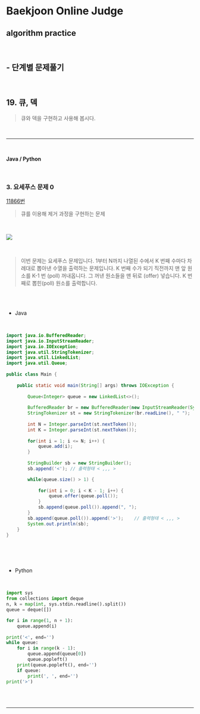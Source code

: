 # Baekjoon Online Judge

## algorithm practice
<br>

## - 단계별 문제풀기
<br>

## 19. 큐, 덱

> 큐와 덱을 구현하고 사용해 봅시다.

<br>

---

<br>

**Java / Python**

<br>

### 3. 요세푸스 문제 0
[11866번](https://www.acmicpc.net/problem/11866) 
> 큐를 이용해 제거 과정을 구현하는 문제

<br>

![](https://images.velog.io/images/jini_eun/post/fae7ab24-a654-4574-8c96-4e0484b05721/image.png)

<br>

> 이번 문제는 요세푸스 문제입니다.
1부터 N까지 나열된 수에서 K 번째 수마다 차례대로 뽑아낸 수열을 출력하는 문제입니다. 
K 번째 수가 되기 직전까지 맨 앞 원소를 K-1 번 (poll) 꺼내옵니다. 
그 꺼낸 원소들을 맨 뒤로 (offer) 넣습니다. 
K 번째로 뽑힌(poll) 원소를 출력합니다.

<br><br>

- Java

<br>

```java
import java.io.BufferedReader;
import java.io.InputStreamReader;
import java.io.IOException;
import java.util.StringTokenizer;
import java.util.LinkedList;
import java.util.Queue;
 
public class Main {
 
	public static void main(String[] args) throws IOException {
        
		Queue<Integer> queue = new LinkedList<>();	
        
		BufferedReader br = new BufferedReader(new InputStreamReader(System.in));
		StringTokenizer st = new StringTokenizer(br.readLine(), " ");
		
		int N = Integer.parseInt(st.nextToken());
		int K = Integer.parseInt(st.nextToken());		
		
		for(int i = 1; i <= N; i++) {
			queue.add(i);
		}
		
		StringBuilder sb = new StringBuilder();
		sb.append('<');	// 출력형태 < ,,, > 

		while(queue.size() > 1) {
			
			for(int i = 0; i < K - 1; i++) {
				queue.offer(queue.poll());
			}			
			sb.append(queue.poll()).append(", ");
		} 
		sb.append(queue.poll()).append('>');	// 출력형태 < ,,, > 
		System.out.println(sb);
	}
}
```


<br><br><br>

- Python 

<br>

```python
import sys
from collections import deque
n, k = map(int, sys.stdin.readline().split())
queue = deque([])

for i in range(1, n + 1):
    queue.append(i)
    
print('<', end='')
while queue:
    for i in range(k - 1):
        queue.append(queue[0])
        queue.popleft()
    print(queue.popleft(), end='')
    if queue:
        print(', ', end='')
print('>')
```

<br><br>

---

<br>

